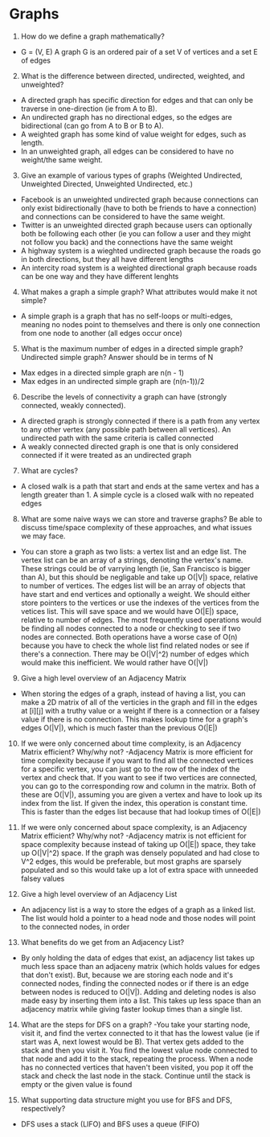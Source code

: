 # Graphs

1.  How do we define a graph mathematically?
- G = (V, E) A graph G is an ordered pair of a set V of vertices and a set E of edges

2. What is the difference between directed, undirected, weighted, and unweighted?
- A directed graph has specific direction for edges and that can only be traverse in one-direction (ie from A to B). 
- An undirected graph has no directional edges, so the edges are bidirectional (can go from A to B or B to A). 
- A weighted graph has some kind of value weight for edges, such as length. 
- In an unweighted graph, all edges can be considered to have no weight/the same weight.

3. Give an example of various types of graphs (Weighted Undirected, Unweighted Directed, Unweighted Undirected, etc.)
- Facebook is an unweighted undirected graph because connections can only exist bidirectionally (have to both be friends to have a connection) and connections can be considered to have the same weight.
- Twitter is an unweighted directed graph because users can optionally both be following each other (ie you can follow a user and they might not follow you back) and the connections have the same weight
- A highway system is a wieghted undirected graph because the roads go in both directions, but they all have different lengths 
- An intercity road system is a weighted directional graph because roads can be one way and they have different lenghts

4. What makes a graph a simple graph? What attributes would make it not simple?
- A simple graph is a graph that has no self-loops or multi-edges, meaning no nodes point to themselves and there is only one connection from one node to another (all edges occur once)

5. What is the maximum number of edges in a directed simple graph? Undirected simple graph? Answer should be in terms of N
- Max edges in a directed simple graph are n(n - 1)
- Max edges in an undirected simple graph are (n(n-1))/2

6. Describe the levels of connectivity a graph can have (strongly connected, weakly connected).
- A directed graph is strongly connected if there is a path from any vertex to any other vertex (any possible path between all vertices). An undirected path with the same criteria is called connected
- A weakly connected directed graph is one that is only considered connected if it were treated as an undirected graph

7. What are cycles?
- A closed walk is a path that start and ends at the same vertex and has a length greater than 1. A simple cycle is a closed walk with no repeated edges

8. What are some naive ways we can store and traverse graphs? Be able to discuss time/space complexity of these approaches, and what issues we may face.
- You can store a graph as two lists: a vertex list and an edge list. The vertex list can be an array of a strings, denoting the vertex's name. These strings could be of varrying length (ie, San Francisco is bigger than A), but this should be negligable and take up O(|V|) space, relative to number of vertices.
The edges list will be an array of objects that have start and end vertices and optionally a weight. We should either store pointers to the vertices or use the indexes of the vertices from the vetices list. This will save space and we would have O(|E|) space, relative to number of edges.
The most frequently used operations would be finding all nodes connected to a node or checking to see if two nodes are connected. Both operations have a worse case of O(n) because you have to check the whole list find related nodes or see if there's a connection. There may be O(|V|^2) number of edges which would make this inefficient. We would rather have O(|V|)

9. Give a high level overview of an Adjacency Matrix
- When storing the edges of a graph, instead of having a list, you can make a 2D matrix of all of the verticies in the graph and fill in the edges at [i][j] with a truthy value or a weight if there is a connection or a falsey value if there is no connection. This makes lookup time for a graph's edges O(|V|), which is much faster than the previous O(|E|)

10. If we were only concerned about time complexity, is an Adjacency Matrix efficient? Why/why not?
-Adjacency Matrix is more efficient for time complexity because if you want to find all the connected vertices for a specific vertex, you can just go to the row of the index of the vertex and check that. If you want to see if two vertices are connected, you can go to the corresponding row and column in the matrix. Both of these are O(|V|), assuming you are given a vertex and have to look up its index from the list. If given the index, this operation is constant time. This is faster than the edges list because that had lookup times of O(|E|)

11. If we were only concerned about space complexity, is an Adjacency Matrix efficient? Why/why not?
-Adjacency matrix is not efficient for space complexity because instead of taking up O(|E|) space, they take up O(|V|^2) space. If the graph was densely populated and had close to V^2 edges, this would be preferable, but most graphs are sparsely populated and so this would take up a lot of extra space with  unneeded falsey values

12. Give a high level overview of an Adjacency List
- An adjacency list is a way to store the edges of a graph as a linked list. The list would hold a pointer to a head node and those nodes will point to the connected nodes, in order

13. What benefits do we get from an Adjacency List?
- By only holding the data of edges that exist, an adjacency list takes up much less space than an adjaceny matrix (which holds values for edges that don't exist). But, because we are storing each node and it's connected nodes, finding the connected nodes or if there is an edge between nodes is reduced to O(|V|). Adding and deleting nodes is also made easy by inserting them into a list. This takes up less space than an adjacency matrix while giving faster lookup times than a single list.

14. What are the steps for DFS on a graph?
-You take your starting node, visit it, and find the vertex connected to it that has the lowest value (ie if start was A, next lowest would be B). That vertex gets added to the stack and then you visit it. You find the lowest value node connected to that node and add it to the stack, repeating the process. When a node has no connected vertices that haven't been visited, you pop it off the stack and check the last node in the stack. Continue until the stack is empty or the given value is found

15. What supporting data structure might you use for BFS and DFS, respectively?
- DFS uses a stack (LIFO) and BFS uses a queue (FIFO)